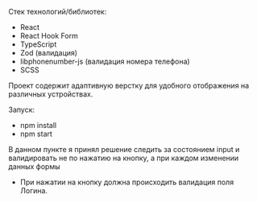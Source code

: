 Стек технологий/библиотек:

- React
- React Hook Form
- TypeScript
- Zod (валидация)
- libphonenumber-js (валидация номера телефона)
- SCSS

Проект содержит адаптивную верстку для удобного отображения на различных устройствах.

Запуск:

- npm install
- npm start

В данном пункте я принял решение следить за состоянием input и валидировать не по нажатию на кнопку, а при каждом изменении данных формы

- При нажатии на кнопку должна происходить валидация поля Логина.
